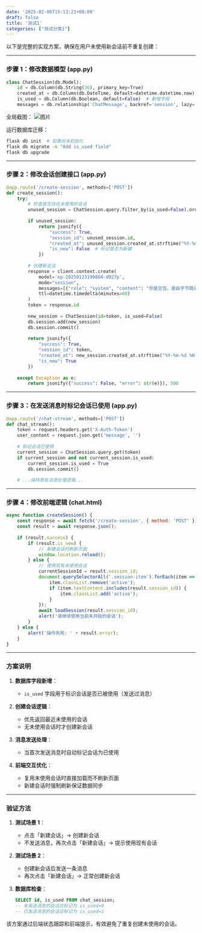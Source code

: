 ```yaml
---
date: '2025-02-06T15:13:21+08:00'
draft: false
title: '测试1'
categories: ["测试分类1"]
---
```


以下是完整的实现方案，确保在用户未使用新会话前不重复创建：

---

### 步骤 1：修改数据模型 (app.py)
```python
class ChatSession(db.Model):
    id = db.Column(db.String(36), primary_key=True)
    created_at = db.Column(db.DateTime, default=datetime.datetime.now)
    is_used = db.Column(db.Boolean, default=False)  # 新增字段
    messages = db.relationship('ChatMessage', backref='session', lazy='dynamic')
```

全局截图：
![图片](/images/2025/image.png)




运行数据库迁移：
```bash
flask db init  # 如果尚未初始化
flask db migrate -m "Add is_used field"
flask db upgrade
```

---

### 步骤 2：修改会话创建接口 (app.py)
```python
@app.route('/create-session', methods=['POST'])
def create_session():
    try:
        # 检查是否存在未使用的会话
        unused_session = ChatSession.query.filter_by(is_used=False).order_by(ChatSession.created_at.desc()).first()
        
        if unused_session:
            return jsonify({
                "success": True,
                "session_id": unused_session.id,
                "created_at": unused_session.created_at.strftime("%Y-%m-%d %H:%M"),
                "is_new": False  # 标记是否为新建
            })
        
        # 创建新会话
        response = client.context.create(
            model='ep-20250123190804-d927p',
            mode="session",
            messages=[{"role": "system", "content": "你是豆包，是由字节跳动开发的 AI 人工智能助手"}],
            ttl=datetime.timedelta(minutes=60)
        )
        token = response.id
        
        new_session = ChatSession(id=token, is_used=False)
        db.session.add(new_session)
        db.session.commit()
        
        return jsonify({
            "success": True,
            "session_id": token,
            "created_at": new_session.created_at.strftime("%Y-%m-%d %H:%M"),
            "is_new": True
        })
        
    except Exception as e:
        return jsonify({"success": False, "error": str(e)}), 500
```

---

### 步骤 3：在发送消息时标记会话已使用 (app.py)
```python
@app.route('/chat-stream', methods=['POST'])
def chat_stream():
    token = request.headers.get('X-Auth-Token')
    user_content = request.json.get('message', '')
    
    # 标记会话已使用
    current_session = ChatSession.query.get(token)
    if current_session and not current_session.is_used:
        current_session.is_used = True
        db.session.commit()
    
    # ...保持原有消息处理逻辑...
```

---

### 步骤 4：修改前端逻辑 (chat.html)
```javascript
async function createSession() {
    const response = await fetch('/create-session', { method: 'POST' });
    const result = await response.json();
    
    if (result.success) {
        if (result.is_new) {
            // 新建会话时刷新页面
            window.location.reload();
        } else {
            // 使用现有未使用会话
            currentSessionId = result.session_id;
            document.querySelectorAll('.session-item').forEach(item => {
                item.classList.remove('active');
                if (item.textContent.includes(result.session_id)) {
                    item.classList.add('active');
                }
            });
            await loadSession(result.session_id);
            alert('请继续使用当前未开始的会话');
        }
    } else {
        alert('操作失败: ' + result.error);
    }
}
```

---

### 方案说明
1. **数据库字段新增**：
   - `is_used` 字段用于标识会话是否已被使用（发送过消息）

2. **创建会话逻辑**：
   - 优先返回最近未使用的会话
   - 无未使用会话时才创建新会话

3. **消息发送处理**：
   - 当首次发送消息时自动标记会话为已使用

4. **前端交互优化**：
   - 复用未使用会话时直接加载而不刷新页面
   - 新建会话时强制刷新保证数据同步

---

### 验证方法
1. **测试场景 1**：
   - 点击「新建会话」→ 创建新会话
   - 不发送消息，再次点击「新建会话」→ 提示使用现有会话

2. **测试场景 2**：
   - 创建新会话后发送一条消息
   - 再次点击「新建会话」→ 正常创建新会话

3. **数据库检查**：
   ```sql
   SELECT id, is_used FROM chat_session;
   -- 未发送消息的会话应标记为 is_used=0
   -- 已发送消息的会话应标记为 is_used=1
   ```

该方案通过后端状态跟踪和前端提示，有效避免了重复创建未使用的会话。
